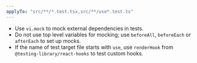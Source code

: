 ```yaml
---
applyTo: "src/**/*.test.tsx,src/**/use*.test.ts"
---
```


- Use `vi.mock` to mock external dependencies in tests.
- Do not use top level variables for mocking; use `beforeAll`, `beforeEach` or `afterEach` to set up mocks.
- If the name of test target file starts with `use`, use `renderHook` from `@testing-library/react-hooks` to test custom hooks.
